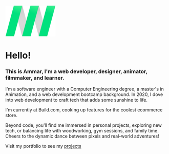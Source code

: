 ![personal logo](./images/logo.png "AN Logo")


# **Hello!**

### **This is Ammar, I'm a web developer, designer, animator, filmmaker, and learner.**

I'm a software engineer with a Computer Engineering degree, a master's in Animation, and a web development bootcamp background. In 2020, I dove into web development to craft tech that adds some sunshine to life.

I'm currently at Build.com, cooking up features for the coolest ecommerce store.

Beyond code, you'll find me immersed in personal projects, exploring new tech, or balancing life with woodworking, gym sessions, and family time. Cheers to the dynamic dance between pixels and real-world adventures!

Visit my portfolio to see my [projects](http://ammarnassri.com/)
